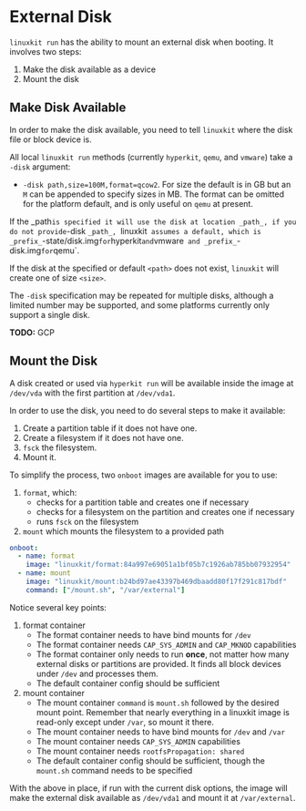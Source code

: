 # External Disk
`linuxkit run` has the ability to mount an external disk when booting. It involves two steps:

1. Make the disk available as a device
2. Mount the disk

## Make Disk Available
In order to make the disk available, you need to tell `linuxkit` where the disk file or block device is.

All local `linuxkit run` methods (currently `hyperkit`, `qemu`, and `vmware`) take a `-disk` argument:

* `-disk path,size=100M,format=qcow2`. For size the default is in GB but an `M` can be appended to specify sizes in MB. The format can be omitted for the platform default, and is only useful on `qemu` at present.

If the _path` is specified it will use the disk at location _path_, if you do not provide `-disk `_path_, `linuxkit` assumes a default, which is _prefix_`-state/disk.img` for `hyperkit` and `vmware` and _prefix_`-disk.img` for `qemu`. 

If the disk at the specified or default `<path>` does not exist, `linuxkit` will create one of size `<size>`.

The `-disk` specification may be repeated for multiple disks, although a limited number may be supported, and some platforms currently only support a single disk.

**TODO:** GCP

## Mount the Disk
A disk created or used via `hyperkit run` will be available inside the image at `/dev/vda` with the first partition at `/dev/vda1`.

In order to use the disk, you need to do several steps to make it available:

1. Create a partition table if it does not have one.
2. Create a filesystem if it does not have one.
3. `fsck` the filesystem.
4. Mount it.

To simplify the process, two `onboot` images are available for you to use:

1. `format`, which:
    * checks for a partition table and creates one if necessary
    * checks for a filesystem on the partition and creates one if necessary
    * runs `fsck` on the filesystem
2. `mount` which mounts the filesystem to a provided path

```yml
onboot:
  - name: format
    image: "linuxkit/format:84a997e69051a1bf05b7c1926ab785bb07932954"
  - name: mount
    image: "linuxkit/mount:b24bd97ae43397b469dbaadd80f17f291c817bdf"
    command: ["/mount.sh", "/var/external"]
```

Notice several key points:

1. format container
    * The format container needs to have bind mounts for `/dev`
    * The format container needs `CAP_SYS_ADMIN` and `CAP_MKNOD` capabilities
    * The format container only needs to run **once**, not matter how many external disks or partitions are provided. It finds all block devices under `/dev` and processes them.
    * The default container config should be sufficient
2. mount container
    * The mount container `command` is `mount.sh` followed by the desired mount point. Remember that nearly everything in a linuxkit image is read-only except under `/var`, so mount it there.
    * The mount container needs to have bind mounts for `/dev` and `/var`
    * The mount container needs `CAP_SYS_ADMIN` capabilities
    * The mount container needs `rootfsPropagation: shared`
    * The default container config should be sufficient, though the `mount.sh` command needs to be specified

With the above in place, if run with the current disk options, the image will make the external disk available as `/dev/vda1` and mount it at `/var/external`.
